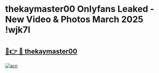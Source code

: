 # thekaymaster00 Onlyfans Leaked - New Video & Photos March 2025 !wjk7l

# <h2><a href="https://ki3fbq.iuczelnia.edu.pl?title=thekaymaster00&ref=wjk7l">🔗👉 🔴 thekaymaster00</a></h2>

[![acn](https://github.com/user-attachments/assets/0f9c940e-d8b0-45ae-aac7-cd30a18b3e1c)](https://ki3fbq.iuczelnia.edu.pl?title=thekaymaster00&ref=wjk7l)


